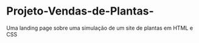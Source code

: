 # Projeto-Vendas-de-Plantas-
Uma landing page sobre uma simulação de um site de plantas em HTML e CSS
